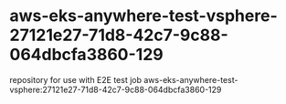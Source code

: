# aws-eks-anywhere-test-vsphere-27121e27-71d8-42c7-9c88-064dbcfa3860-129
repository for use with E2E test job aws-eks-anywhere-test-vsphere:27121e27-71d8-42c7-9c88-064dbcfa3860-129
